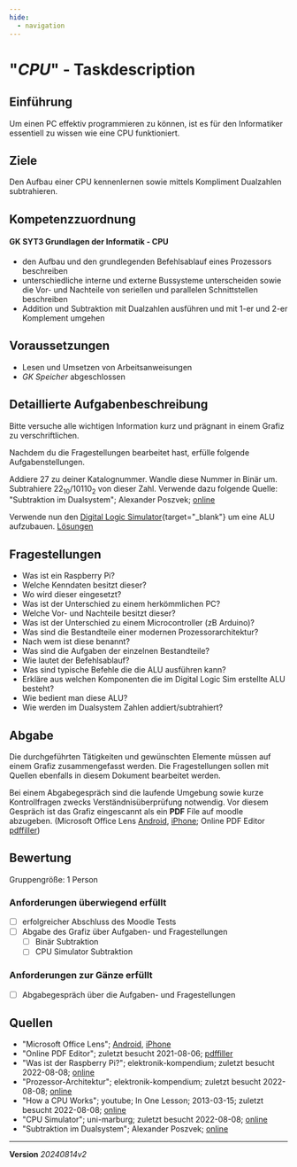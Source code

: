 ```yaml
---
hide:
  - navigation
---
```


# "*CPU*" - Taskdescription

## Einführung

Um einen PC effektiv programmieren zu können, ist es für den Informatiker essentiell zu wissen wie eine CPU funktioniert.

## Ziele

Den Aufbau einer CPU kennenlernen sowie mittels Kompliment Dualzahlen subtrahieren.


## Kompetenzzuordnung

#### GK SYT3 Grundlagen der Informatik - CPU

* den Aufbau und den grundlegenden Befehlsablauf eines Prozessors beschreiben
* unterschiedliche interne und externe Bussysteme unterscheiden sowie die Vor- und Nachteile von seriellen und parallelen Schnittstellen beschreiben
* Addition und Subtraktion mit Dualzahlen ausführen und mit 1-er und 2-er Komplement umgehen

## Voraussetzungen

* Lesen und Umsetzen von Arbeitsanweisungen
* *GK Speicher* abgeschlossen

## Detaillierte Aufgabenbeschreibung
Bitte versuche alle wichtigen Information kurz und prägnant in einem Grafiz zu verschriftlichen.

Nachdem du die Fragestellungen bearbeitet hast, erfülle folgende Aufgabenstellungen.

Addiere 27 zu deiner Katalognummer. Wandle diese Nummer in Binär um. Subtrahiere 22<sub>10</sub>/10110<sub>2</sub> von dieser Zahl. Verwende dazu folgende Quelle: "Subtraktion im Dualsystem"; Alexander Poszvek; [online](https://elearning.tgm.ac.at/pluginfile.php/11033/mod_folder/content/0/Subtraktion%20im%20Dualsystem.pptx)

Verwende nun den [Digital Logic Simulator](https://sebastian.itch.io/digital-logic-sim){target="_blank"} um eine ALU aufzubauen. [Lösungen](https://tgm-hit.github.io/syt-exercises/grundlagenDerInformatik_/sem03_digisim/TASK/)

## Fragestellungen

* Was ist ein Raspberry Pi?
* Welche Kenndaten besitzt dieser?
* Wo wird dieser eingesetzt?
* Was ist der Unterschied zu einem herkömmlichen PC?
* Welche Vor- und Nachteile besitzt dieser?
* Was ist der Unterschied zu einem Microcontroller (zB Arduino)?
* Was sind die Bestandteile einer modernen Prozessorarchitektur?
* Nach wem ist diese benannt?
* Was sind die Aufgaben der einzelnen Bestandteile?
* Wie lautet der Befehlsablauf?
* Was sind typische Befehle die die ALU ausführen kann?
* Erkläre aus welchen Komponenten die im Digital Logic Sim erstellte ALU besteht?
* Wie bedient man diese ALU?
* Wie werden im Dualsystem Zahlen addiert/subtrahiert?

## Abgabe
Die durchgeführten Tätigkeiten und gewünschten Elemente müssen auf einem Grafiz zusammengefasst werden. Die Fragestellungen sollen mit Quellen ebenfalls in diesem Dokument bearbeitet werden.

Bei einem Abgabegespräch sind die laufende Umgebung sowie kurze Kontrollfragen zwecks Verständnisüberprüfung notwendig. Vor diesem Gespräch ist das Grafiz eingescannt als ein **PDF** File auf moodle abzugeben. (Microsoft Office Lens [Android](https://play.google.com/store/apps/details?id=com.microsoft.office.officelens&hl=de_AT&gl=US), [iPhone](https://apps.apple.com/at/app/microsoft-office-lens-pdf-scan/id975925059); Online PDF Editor [pdffiller](https://www.pdffiller.com/de/))

## Bewertung
Gruppengröße: 1 Person
### Anforderungen **überwiegend erfüllt**
- [ ] erfolgreicher Abschluss des Moodle Tests
- [ ] Abgabe des Grafiz über Aufgaben- und Fragestellungen
  - [ ] Binär Subtraktion
  - [ ] CPU Simulator Subtraktion
### Anforderungen **zur  Gänze erfüllt**
- [ ] Abgabegespräch über die Aufgaben- und Fragestellungen

## Quellen
* "Microsoft Office Lens";  [Android](https://play.google.com/store/apps/details?id=com.microsoft.office.officelens&hl=de_AT&gl=US), [iPhone](https://apps.apple.com/at/app/microsoft-office-lens-pdf-scan/id975925059)
* "Online PDF Editor"; zuletzt besucht 2021-08-06; [pdffiller](https://www.pdffiller.com/de/)
* "Was ist der Raspberry Pi?"; elektronik-kompendium; zuletzt besucht 2022-08-08; [online](http://www.elektronik-kompendium.de/sites/com/1904221.htm)
* "Prozessor-Architektur"; elektronik-kompendium; zuletzt besucht 2022-08-08; [online](https://www.elektronik-kompendium.de/sites/com/1310171.htm)
* "How a CPU Works"; youtube; In One Lesson; 2013-03-15; zuletzt besucht 2022-08-08; [online](https://www.youtube.com/watch?v=cNN_tTXABUA)
* "CPU Simulator"; uni-marburg; zuletzt besucht 2022-08-08; [online](https://www.mathematik.uni-marburg.de/~thormae/lectures/ti1/code/cpusim/index.html)
* "Subtraktion im Dualsystem"; Alexander Poszvek; [online](https://elearning.tgm.ac.at/pluginfile.php/11033/mod_folder/content/0/Subtraktion%20im%20Dualsystem.pptx)

---
**Version**  *20240814v2*
